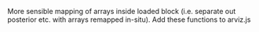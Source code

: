 More sensible mapping of arrays inside loaded block (i.e. separate out posterior etc. with arrays remapped in-situ). Add these functions to arviz.js